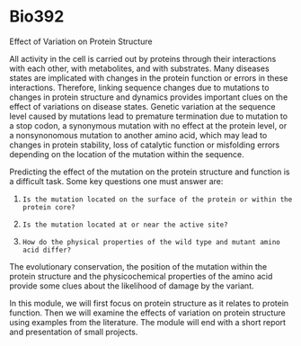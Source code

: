 # Bio392
Effect of Variation on Protein Structure 

All activity in the cell is carried out by proteins through their interactions with each other, with metabolites, and with substrates. Many diseases states are implicated with changes in the protein function or errors in these interactions. Therefore, linking sequence changes due to mutations to changes in protein structure and dynamics provides important clues on the effect of variations on disease states. Genetic variation at the sequence level caused by mutations lead to premature termination due to mutation to a stop codon, a synonymous mutation with no effect at the protein level, or a nonsynonomous mutation to another amino acid, which may lead to changes in protein stability, loss of catalytic function or misfolding errors depending on the location of the mutation within the sequence.

Predicting the effect of the mutation on the protein structure and function is a difficult task. Some key questions one must answer are:

1.     Is the mutation located on the surface of the protein or within the protein core?

2.     Is the mutation located at or near the active site?

3.     How do the physical properties of the wild type and mutant amino acid differ? 

The evolutionary conservation, the position of the mutation within the protein structure and the physicochemical properties of the amino acid provide some clues about the likelihood of damage by the variant. 

In this module, we will first focus on protein structure as it relates to protein function. Then we will examine the effects of variation on protein structure using examples from the literature. The module will end with a short report and presentation of small projects.
